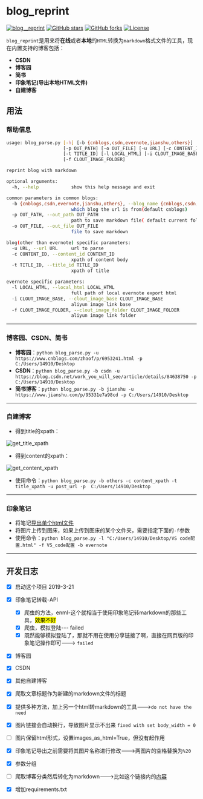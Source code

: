 # blog_reprint
[![blog__reprint](https://img.shields.io/badge/showteeth-blog__reprint-yellow)](https://github.com/showteeth/blog_reprint)
[![GitHub stars](https://img.shields.io/github/stars/showteeth/blog_reprint)](https://github.com/showteeth/blog_reprint)
[![GitHub forks](https://img.shields.io/github/forks/showteeth/blog_reprint)](https://github.com/showteeth/blog_reprint/network)
[![License](https://img.shields.io/github/license/showteeth/blog_reprint?label=license)](https://opensource.org/licenses/MIT)

`blog_reprint`是用来将**在线**或者**本地**的`HTML`转换为`markdown`格式文件的工具，现在内置支持的博客包括：
* **CSDN**
* **博客园**
* **简书**
* **印象笔记(导出本地HTML文件)**
* **自建博客**

## 用法

### 帮助信息
```bash
usage: blog_parse.py [-h] [-b {cnblogs,csdn,evernote,jianshu,others}]
                     [-p OUT_PATH] [-o OUT_FILE] [-u URL] [-c CONTENT_ID]
                     [-t TITLE_ID] [-l LOCAL_HTML] [-i CLOUT_IMAGE_BASE]
                     [-f CLOUT_IMAGE_FOLDER]

reprint blog with markdown

optional arguments:
  -h, --help            show this help message and exit

common parameters in common blogs:
  -b {cnblogs,csdn,evernote,jianshu,others}, --blog_name {cnblogs,csdn,evernote,jianshu,others}
                        which blog the url is from(default cnblogs)
  -p OUT_PATH, --out_path OUT_PATH
                        path to save markdown file( default current folder)
  -o OUT_FILE, --out_file OUT_FILE
                        file to save markdown

blog(other than evernote) specific parameters:
  -u URL, --url URL     url to parse
  -c CONTENT_ID, --content_id CONTENT_ID
                        xpath of content body
  -t TITLE_ID, --title_id TITLE_ID
                        xpath of title

evernote specific parameters:
  -l LOCAL_HTML, --local_html LOCAL_HTML
                        full path of local evernote export html
  -i CLOUT_IMAGE_BASE, --clout_image_base CLOUT_IMAGE_BASE
                        aliyun image link base
  -f CLOUT_IMAGE_FOLDER, --clout_image_folder CLOUT_IMAGE_FOLDER
                        aliyun image link folder
```

<hr />

### 博客园、CSDN、简书
* **博客园**：`python blog_parse.py -u https://www.cnblogs.com/zhaof/p/6953241.html -p C:/Users/14910/Desktop`
* **CSDN**：`python blog_parse.py -b csdn -u https://blog.csdn.net/work_you_will_see/article/details/84638750 -p C:/Users/14910/Desktop`
* **简书博客**：`python blog_parse.py -b jianshu -u https://www.jianshu.com/p/95331e7a98cd -p C:/Users/14910/Desktop`

<hr />

### 自建博客
* 得到title的xpath：

![get_title_xpath](https://showteeth.oss-cn-beijing.aliyuncs.com/blog_img/get_title_xpath.png)

* 得到content的xpath：

![get_content_xpath](https://showteeth.oss-cn-beijing.aliyuncs.com/blog_img/get_content_xpath.png)

* 使用命令：`python blog_parse.py -b others -c content_xpath -t title_xpath -u post_url -p  C:/Users/14910/Desktop`

<hr />

### 印象笔记
* 将笔记[导出单个html文件](https://help.evernote.com/hc/sr-me/articles/213420097-%E5%8D%B0%E8%B1%A1%E7%AC%94%E8%AE%B0%E5%A6%82%E4%BD%95%E5%AF%BC%E5%87%BA%E5%AF%BC%E5%85%A5%E7%AC%94%E8%AE%B0-)
* 将图片上传到图床，如果上传到图床的某个文件夹，需要指定下面的`-f`参数
* 使用命令：`python blog_parse.py -l "C:/Users/14910/Desktop/VS code配置.html" -f VS_code配置 -b evernote`

<hr />

## 开发日志
- [x] 启动这个项目 2019-3-21
- [x] 印象笔记转载-API
  - [x] 爬虫的方法，enml-这个就相当于使用印象笔记转markdown的那些工具，<mark>效果不好</mark>
  - [x] 爬虫，模拟登陆--- failed
  - [x] 既然能够模拟登陆了，那就不用在使用分享链接了啊，直接在网页版的印象笔记操作即可---> `failed`
- [x] 博客园
- [x] CSDN
- [x] 其他自建博客
- [x] 爬取文章标题作为新建的markdown文件的标题
- [x] 提供多种方法，加上另一个html转markdown的工具--->`do not have the need`
- [x] 图片链接会自动换行，导致图片显示不出来 `fixed with set body_width = 0`
- [ ] 图片保留html形式，设置images_as_html=True，但没有起作用

- [x] 印象笔记导出之前需要将其图片名称进行修改--->两图片的空格替换为`%20`
- [x] 参数分组
- [ ] 爬取博客分类然后转化为markdown--->比如这个链接内的[内容](http://rvdsd.top/categories/%E7%94%9F%E7%89%A9%E7%BB%9F%E8%AE%A1/)
- [x] 增加requirements.txt
